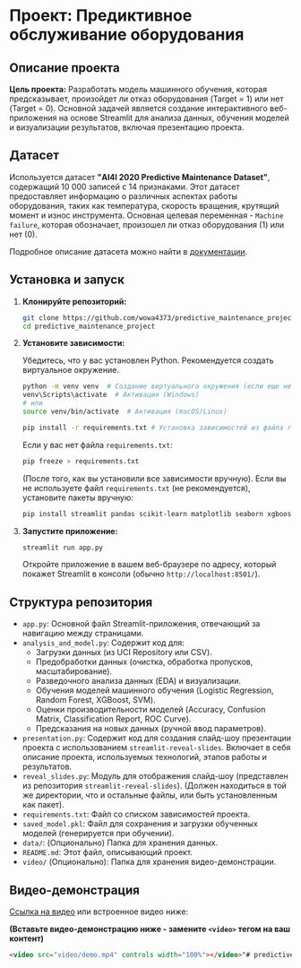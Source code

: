 # Проект: Предиктивное обслуживание оборудования

## Описание проекта

**Цель проекта:** Разработать модель машинного обучения, которая предсказывает, произойдет ли отказ оборудования (Target = 1) или нет (Target = 0).  Основной задачей является создание интерактивного веб-приложения на основе Streamlit для анализа данных, обучения моделей и визуализации результатов, включая презентацию проекта.

## Датасет

Используется датасет **"AI4I 2020 Predictive Maintenance Dataset"**, содержащий 10 000 записей с 14 признаками.  Этот датасет предоставляет информацию о различных аспектах работы оборудования, таких как температура, скорость вращения, крутящий момент и износ инструмента.  Основная целевая переменная - `Machine failure`, которая обозначает, произошел ли отказ оборудования (1) или нет (0).

Подробное описание датасета можно найти в [документации](https://archive.ics.uci.edu/dataset/601/predictive+maintenance+data).

## Установка и запуск

1.  **Клонируйте репозиторий:**

    ```bash
    git clone https://github.com/wowa4373/predictive_maintenance_project/
    cd predictive_maintenance_project
    ```

2.  **Установите зависимости:**

    Убедитесь, что у вас установлен Python.  Рекомендуется создать виртуальное окружение.

    ```bash
    python -m venv venv  # Создание виртуального окружения (если еще не создано)
    venv\Scripts\activate  # Активация (Windows)
    # или
    source venv/bin/activate  # Активация (macOS/Linux)

    pip install -r requirements.txt # Установка зависимостей из файла requirements.txt
    ```

    Если у вас нет файла `requirements.txt`:

    ```bash
    pip freeze > requirements.txt
    ```
    (После того, как вы установили все зависимости вручную).  Если вы не используете файл `requirements.txt` (не рекомендуется), установите пакеты вручную:

    ```bash
    pip install streamlit pandas scikit-learn matplotlib seaborn xgboost ucimlrepo streamlit-reveal-slides
    ```

3.  **Запустите приложение:**

    ```bash
    streamlit run app.py
    ```

    Откройте приложение в вашем веб-браузере по адресу, который покажет Streamlit в консоли (обычно `http://localhost:8501/`).

## Структура репозитория

*   `app.py`: Основной файл Streamlit-приложения, отвечающий за навигацию между страницами.
*   `analysis_and_model.py`: Содержит код для:
    *   Загрузки данных (из UCI Repository или CSV).
    *   Предобработки данных (очистка, обработка пропусков, масштабирование).
    *   Разведочного анализа данных (EDA) и визуализации.
    *   Обучения моделей машинного обучения (Logistic Regression, Random Forest, XGBoost, SVM).
    *   Оценки производительности моделей (Accuracy, Confusion Matrix, Classification Report, ROC Curve).
    *   Предсказания на новых данных (ручной ввод параметров).
*   `presentation.py`:  Содержит код для создания слайд-шоу презентации проекта с использованием `streamlit-reveal-slides`.  Включает в себя описание проекта, используемых технологий, этапов работы и результатов.
*   `reveal_slides.py`:  Модуль для отображения слайд-шоу (представлен из репозитория `streamlit-reveal-slides`). (Должен находиться в той же директории, что и остальные файлы, или быть установленным как пакет).
*   `requirements.txt`: Файл со списком зависимостей проекта.
*   `saved_model.pkl`:  Файл для сохранения и загрузки обученных моделей (генерируется при обучении).
*   `data/`: (Опционально) Папка для хранения данных.
*   `README.md`:  Этот файл, описывающий проект.
*   `video/` (Опционально):  Папка для хранения видео-демонстрации.

## Видео-демонстрация

[Ссылка на видео](video/demo.mp4) или встроенное видео ниже:

**(Вставьте видео-демонстрацию ниже - замените `<video>` тегом на ваш контент)**

```html
<video src="video/demo.mp4" controls width="100%"></video>"# predictive_maintenance_project" 
